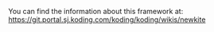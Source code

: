 You can find the information about this framework at:
    https://git.portal.sj.koding.com/koding/koding/wikis/newkite
